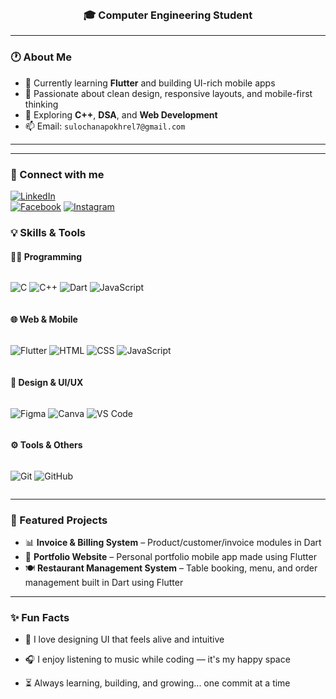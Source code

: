 <h1 align="center"><marquee>👋 Hello, I'm <span style="color:#ff69b4;">Sulochana Pokhrel</span></marquee></h1>
<h3 align="center">🎓 Computer Engineering Student </h3>

---

### 🕐 About Me


- 🚀 Currently learning **Flutter** and building UI-rich mobile apps
- 🎯 Passionate about clean design, responsive layouts, and mobile-first thinking
- 🧠 Exploring **C++**, **DSA**, and **Web Development**
- 📫 Email: `sulochanapokhrel7@gmail.com`

---

---

### 🔗 Connect with me

[![LinkedIn](https://img.shields.io/badge/LinkedIn-blue?logo=linkedin&style=for-the-badge)](https://www.linkedin.com/in/sulochana-pokhrel-72701b347?utm_source=share&utm_campaign=share_via&utm_content=profile&utm_medium=android_app)  
[![Facebook](https://img.shields.io/badge/Facebook-1877F2?logo=facebook&style=for-the-badge)](https://www.facebook.com/share/1Wbpu1LPsw/)
[![Instagram](https://img.shields.io/badge/Instagram-1877F2?logo=instagram&style=for-the-badge)](https://www.instagram.com/_tech.sulochana_?igsh=ejQxNW9qa3JjZWFk)


### 💡 Skills & Tools

#### 👩‍💻 Programming
<div style="display: flex; gap: 8px; flex-wrap: wrap;">
  
![C](https://img.shields.io/badge/C-blue?style=for-the-badge&logo=c)
![C++](https://img.shields.io/badge/C++-00599C?style=for-the-badge&logo=c%2B%2B)
![Dart](https://img.shields.io/badge/Dart-0175C2?style=for-the-badge&logo=dart)
![JavaScript](https://img.shields.io/badge/JavaScript-F7DF1E?style=for-the-badge&logo=javascript&logoColor=black)

</div>

#### 🌐 Web & Mobile

<div style="display: flex; gap: 8px; flex-wrap: wrap;">

![Flutter](https://img.shields.io/badge/Flutter-blue?style=for-the-badge&logo=flutter)
![HTML](https://img.shields.io/badge/HTML5-E34F26?style=for-the-badge&logo=html5&logoColor=white)
![CSS](https://img.shields.io/badge/CSS3-1572B6?style=for-the-badge&logo=css3)
![JavaScript](https://img.shields.io/badge/JavaScript-yellow?style=for-the-badge&logo=javascript)

</div>

#### 🎨 Design & UI/UX

<div style="display: flex; gap: 8px; flex-wrap: wrap;">

![Figma](https://img.shields.io/badge/Figma-F24E1E?style=for-the-badge&logo=figma&logoColor=white)
![Canva](https://img.shields.io/badge/Canva-00C4CC?style=for-the-badge&logo=canva)
![VS Code](https://img.shields.io/badge/VSCode-007ACC?style=for-the-badge&logo=visualstudiocode)

</div>

#### ⚙️ Tools & Others

<div style="display: flex; gap: 8px; flex-wrap: wrap;">

![Git](https://img.shields.io/badge/Git-F05032?style=for-the-badge&logo=git&logoColor=white)
![GitHub](https://img.shields.io/badge/GitHub-181717?style=for-the-badge&logo=github)

</div>

---

### 🌟 Featured Projects

- 📊 **Invoice & Billing System** – Product/customer/invoice modules in Dart
- 📱 **Portfolio Website** – Personal portfolio mobile app made using Flutter
- 🍽️ **Restaurant Management System** – Table booking, menu, and order management built in Dart using Flutter


---


### ✨ Fun Facts

- 🌸 I love designing UI that feels alive and intuitive  

- 🎧 I enjoy listening to music while coding — it's my happy space

- ⏳ Always learning, building, and growing... one commit at a time




